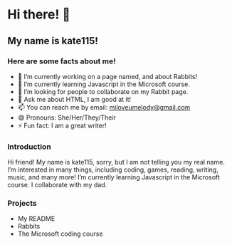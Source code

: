 # Hi there! 👋
## My name is kate115!
### Here are some facts about me!
- 🔭 I’m currently working on a page named, and about Rabbits!
- 🌱 I’m currently learning Javascript in the Microsoft course.
- 👯 I’m looking for people to collaborate on my Rabbit page.
- 💬 Ask me about HTML, I am good at it!
- 📫 You can reach me by email: miloveumelody@gmail.com
- 😄 Pronouns: She/Her/They/Their
- ⚡ Fun fact: I am a great writer!

### Introduction

Hi friend! My name is kate115, sorry, but I am not telling you my real name. I’m interested in many things, including coding, games, reading, writing, music, and many more! I’m currently learning Javascript in the Microsoft course. I collaborate with my dad.


### Projects

- My README
- Rabbits
- The Microsoft coding course
